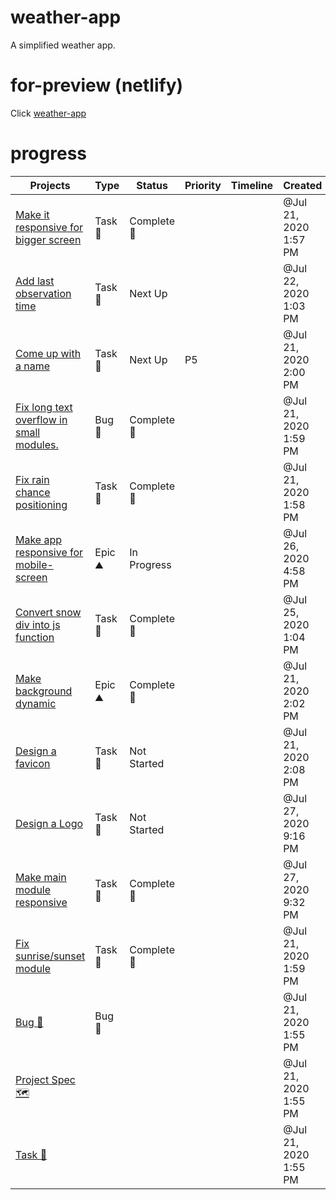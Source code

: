 # weather-app
A simplified weather app.

# for-preview (netlify)
Click [weather-app](https://weathertestapp.netlify.app)

# progress

| Projects | Type | Status | Priority | Timeline | Created |
| --- | --- | --- | --- | --- | --- |
| [Make it responsive for bigger screen](https://www.notion.so/Make-it-responsive-for-bigger-screen-b1ed2d0000054180b6d36991d851d8bb) | Task 🔨 | Complete 🙌 |  |  | <time>@Jul 21, 2020 1:57 PM</time> |
| [Add last observation time](https://www.notion.so/Add-last-observation-time-688c2b45529d43feb2d78ac1d81d37a5) | Task 🔨 | Next Up |  |  | <time>@Jul 22, 2020 1:03 PM</time> |
| [Come up with a name](https://www.notion.so/Come-up-with-a-name-eabd039cd4914050bef9f25c7a557d52) | Task 🔨 | Next Up | P5 |  | <time>@Jul 21, 2020 2:00 PM</time> |
| [Fix long text overflow in small modules.](https://www.notion.so/Fix-long-text-overflow-in-small-modules-03574f8913a5405ca44823a3a00ad2fc) | Bug 🐞 | Complete 🙌 |  |  | <time>@Jul 21, 2020 1:59 PM</time> |
| [Fix rain chance positioning](https://www.notion.so/Fix-rain-chance-positioning-2af3c5f582054190b6d265e911341e18) | Task 🔨 | Complete 🙌 |  |  | <time>@Jul 21, 2020 1:58 PM</time> |
| [Make app responsive for mobile-screen](https://www.notion.so/Make-app-responsive-for-mobile-screen-dddc437784ad49268d26613d5bba76fa) | Epic ⛰️ | In Progress |  |  | <time>@Jul 26, 2020 4:58 PM</time> |
| [Convert snow div into js function](https://www.notion.so/Convert-snow-div-into-js-function-623f6aba6cca4650b8c8c63883241aea) | Task 🔨 | Complete 🙌 |  |  | <time>@Jul 25, 2020 1:04 PM</time> |
| [Make background dynamic](https://www.notion.so/Make-background-dynamic-364446be12994cc0b11acc7496774654) | Epic ⛰️ | Complete 🙌 |  |  | <time>@Jul 21, 2020 2:02 PM</time> |
| [Design a favicon](https://www.notion.so/Design-a-favicon-60e2da56313542728d375e40373d43e8) | Task 🔨 | Not Started |  |  | <time>@Jul 21, 2020 2:08 PM</time> |
| [Design a Logo](https://www.notion.so/Design-a-Logo-f390059efc8042f5bb5ef6ba0cf97bac) | Task 🔨 | Not Started |  |  | <time>@Jul 27, 2020 9:16 PM</time> |
| [Make main module responsive](https://www.notion.so/Make-main-module-responsive-b7ae1e199ef540f797309ca1f877f05c) | Task 🔨 | Complete 🙌 |  |  | <time>@Jul 27, 2020 9:32 PM</time> |
| [Fix sunrise/sunset module](https://www.notion.so/Fix-sunrise-sunset-module-465cdfb783f445ee864a302d62f531f7) | Task 🔨 | Complete 🙌 |  |  | <time>@Jul 21, 2020 1:59 PM</time> |
| [Bug 🐞](https://www.notion.so/Bug-849df215318442128e143c7e4a45aa64) | Bug 🐞 |  |  |  | <time>@Jul 21, 2020 1:55 PM</time> |
| [Project Spec 🗺](https://www.notion.so/Project-Spec-d4fefc2c07e340568532f368da9c17aa) |  |  |  |  | <time>@Jul 21, 2020 1:55 PM</time> |
| [Task 🔨](https://www.notion.so/Task-aa8d54ae0ae94e429d692a4f11485a3e) |  |  |  |  | <time>@Jul 21, 2020 1:55 PM</time> |
